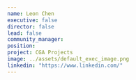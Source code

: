 ```yaml
---
name: Leon Chen
executive: false
director: false
lead: false
community_manager:   
position:  
project: CGA Projects
image: ../assets/default_exec_image.png
linkedin: "https://www.linkedin.com/"
---
```

